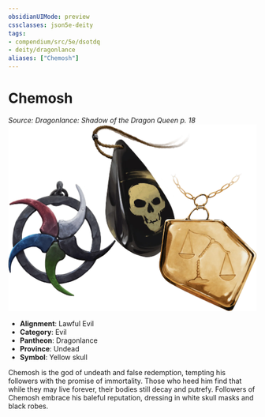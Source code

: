 ```yaml
---
obsidianUIMode: preview
cssclasses: json5e-deity
tags:
- compendium/src/5e/dsotdq
- deity/dragonlance
aliases: ["Chemosh"]
---
```

# Chemosh
*Source: Dragonlance: Shadow of the Dragon Queen p. 18* 
![Symbols Left to Right: Tak...](https://raw.githubusercontent.com/5etools-mirror-3/5etools-img/main/deities/DSotDQ/016-00-035.evil-god-symbols.webp#symbol "Symbols Left to Right: Takhisis, Chemosh, and Hiddukel")

- **Alignment**: Lawful Evil
- **Category**: Evil
- **Pantheon**: Dragonlance
- **Province**: Undead
- **Symbol**: Yellow skull

Chemosh is the god of undeath and false redemption, tempting his followers with the promise of immortality. Those who heed him find that while they may live forever, their bodies still decay and putrefy. Followers of Chemosh embrace his baleful reputation, dressing in white skull masks and black robes.